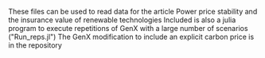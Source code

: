 These files can be used to read data for the article Power price stability and the insurance value of renewable technologies
Included is also a julia program to execute repetitions of GenX with a large number of scenarios ("Run_reps.jl")
The GenX modification to include an explicit carbon price is in the repository
